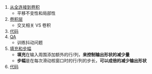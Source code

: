 1. [从全连接到卷积](1.从全连接到卷积.ipynb)
    - 平移不变性和局部性
2. [卷积层](2.卷积层.ipynb)
    - 交叉相关 VS 卷积
3. [代码](3.代码.ipynb)
4. [QA](4.QA.ipynb)
    - 训练抖动问题
5. [填充和步幅](5.填充和步幅.ipynb)
    - **填充**在输入周围添加额外的行/列，**来控制输出形状的减少量**
    - **步幅**是在每次滑动核窗口时的行/列的步长，**可以成倍的减少输出形状**
6. [代码](6.代码.ipynb)